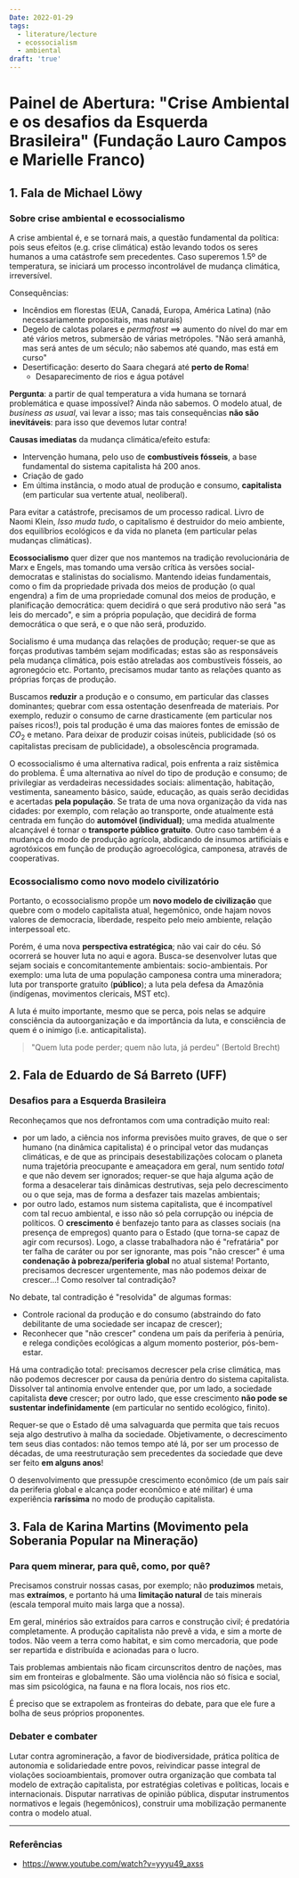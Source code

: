 ```yaml
---
Date: 2022-01-29
tags:
  - literature/lecture
  - ecossocialism
  - ambiental
draft: 'true'
---
```


# Painel de Abertura: "Crise Ambiental e os desafios da Esquerda Brasileira" (Fundação Lauro Campos e Marielle Franco)
## 1. Fala de Michael Löwy
### Sobre crise ambiental e ecossocialismo
A crise ambiental é, e se tornará mais, a questão fundamental da política: pois seus efeitos (e.g. crise climática) estão levando todos os seres humanos a uma catástrofe sem precedentes. Caso superemos 1.5º de temperatura, se iniciará um processo incontrolável de mudança climática, irreversível. 

Consequências: 
- Incêndios em florestas (EUA, Canadá, Europa, América Latina) (não necessariamente propositais, mas naturais)
- Degelo de calotas polares e *permafrost* $\implies$ aumento do nível do mar em até vários metros, submersão de várias metrópoles. "Não será amanhã, mas será antes de um século; não sabemos até quando, mas está em curso"
- Desertificação: deserto do Saara chegará até **perto de Roma**!
	- Desaparecimento de rios e água potável

**Pergunta**: a partir de qual temperatura a vida humana se tornará problemática e quase impossível? Ainda não sabemos. O modelo atual, de *business as usual*, vai levar a isso; mas tais consequências **não são inevitáveis**: para isso que devemos lutar contra!

**Causas imediatas** da mudança climática/efeito estufa:
- Intervenção humana, pelo uso de **combustíveis fósseis**, a base fundamental do sistema capitalista há 200 anos. 
- Criação de gado
- Em última instância, o modo atual de produção e consumo, **capitalista** (em particular sua vertente atual, neoliberal).

Para evitar a catástrofe, precisamos de um processo radical. Livro de Naomi Klein, *Isso muda tudo*, o capitalismo é destruidor do meio ambiente, dos equilíbrios ecológicos e da vida no planeta (em particular pelas mudanças climáticas). 

**Ecossocialismo** quer dizer que nos mantemos na tradição revolucionária de Marx e Engels, mas tomando uma versão crítica às versões social-democratas e stalinistas do socialismo. Mantendo ideias fundamentais, como o fim da propriedade privada dos meios de produção (o qual engendra) a fim de uma propriedade comunal dos meios de produção, e planificação democrática: quem decidirá o que será produtivo não será "as leis do mercado", e sim a própria população, que decidirá de forma democrática o que será, e o que não será, produzido. 

Socialismo é uma mudança das relações de produção; requer-se que as forças produtivas também sejam modificadas; estas são as responsáveis pela mudança climática, pois estão atreladas aos combustíveis fósseis, ao agronegócio etc. Portanto, precisamos mudar tanto as relações quanto as próprias forças de produção. 

Buscamos **reduzir** a produção e o consumo, em particular das classes dominantes; quebrar com essa ostentação desenfreada de materiais. Por exemplo, reduzir o consumo de carne drasticamente (em particular nos países ricos!), pois tal produção é uma das maiores fontes de emissão de $CO_2$ e metano. Para deixar de produzir coisas inúteis, publicidade (só os capitalistas precisam de publicidade), a obsolescência programada. 

O ecossocialismo é uma alternativa radical, pois enfrenta a raiz sistêmica do problema. É uma alternativa ao nível do tipo de produção e consumo; de privilegiar as verdadeiras necessidades sociais: alimentação, habitação, vestimenta, saneamento básico, saúde, educação, as quais serão decididas e acertadas **pela população**. Se trata de uma nova organização da vida nas cidades: por exemplo, com relação ao transporte, onde atualmente está centrada em função do **automóvel (individual)**; uma medida atualmente alcançável é tornar o **transporte público gratuito**. Outro caso também é a mudança do modo de produção agrícola, abdicando de insumos artificiais e agrotóxicos em função de produção agroecológica, camponesa, através de cooperativas. 

### Ecossocialismo como novo modelo civilizatório
Portanto, o ecossocialismo propõe um **novo modelo de civilização** que quebre com o modelo capitalista atual, hegemônico, onde hajam novos valores de democracia, liberdade, respeito pelo meio ambiente, relação interpessoal etc. 

Porém, é uma nova **perspectiva estratégica**; não vai cair do céu. Só ocorrerá se houver luta no aqui e agora. Busca-se desenvolver lutas que sejam sociais e concomitantemente ambientais: socio-ambientais. Por exemplo: uma luta de uma população camponesa contra uma mineradora; luta por transporte gratuito (**público**); a luta pela defesa da Amazônia (indígenas, movimentos clericais, MST etc). 

A luta é muito importante, mesmo que se perca, pois nelas se adquire consciência da autoorganização e da importância da luta, e consciência de quem é o inimigo (i.e. anticapitalista). 

> "Quem luta pode perder; quem não luta, já perdeu" (Bertold Brecht)


## 2. Fala de Eduardo de Sá Barreto (UFF)
### Desafios para a Esquerda Brasileira
Reconheçamos que nos defrontamos com uma contradição muito real: 
- por um lado, a ciência nos informa previsões muito graves, de que o ser humano (na dinâmica capitalista) é o principal vetor das mudanças climáticas, e de que as principais desestabilizações colocam o planeta numa trajetória preocupante e ameaçadora em geral, num sentido *total* e que não devem ser ignorados; requer-se que haja alguma ação de forma a desacelerar tais dinâmicas destrutivas, seja pelo decrescimento ou o que seja, mas de forma a desfazer tais mazelas ambientais;
- por outro lado, estamos num sistema capitalista, que é incompatível com tal recuo ambiental, e isso não só pela corrupção ou inépcia de políticos. O **crescimento** é benfazejo tanto para as classes sociais (na presença de empregos) quanto para o Estado (que torna-se capaz de agir com recursos). Logo, a classe trabalhadora não é "refratária" por ter falha de caráter ou por ser ignorante, mas pois "não crescer" é uma **condenação à pobreza/periferia global** no atual sistema! Portanto, precisamos decrescer urgentemente, mas não podemos deixar de crescer...! Como resolver tal contradição?

No debate, tal contradição é "resolvida" de algumas formas:
- Controle racional da produção e do consumo (abstraindo do fato debilitante de uma sociedade ser incapaz de crescer);
- Reconhecer que "não crescer" condena um país da periferia à penúria, e relega condições ecológicas a algum momento posterior, pós-bem-estar.

Há uma contradição total: precisamos decrescer pela crise climática, mas não podemos decrescer por causa da penúria dentro do sistema capitalista. Dissolver tal antinomia envolve entender que, por um lado, a sociedade capitalista **deve** crescer; por outro lado, que esse crescimento **não pode se sustentar indefinidamente** (em particular no sentido ecológico, finito). 

Requer-se que o Estado dê uma salvaguarda que permita que tais recuos seja algo destrutivo à malha da sociedade. Objetivamente, o decrescimento tem seus dias contados: não temos tempo até lá, por ser um processo de décadas, de uma reestruturação sem precedentes da sociedade que deve ser feito **em alguns anos**!

O desenvolvimento que pressupõe crescimento econômico (de um país sair da periferia global e alcança poder econômico e até militar) é uma experiência **raríssima** no modo de produção capitalista. 


## 3. Fala de Karina Martins (Movimento pela Soberania Popular na Mineração)
### Para quem minerar, para quê, como, por quê?
Precisamos construir nossas casas, por exemplo; não **produzimos** metais, mas **extraímos**, e portanto há uma **limitação natural** de tais minerais (escala temporal muito mais larga que a nossa). 

Em geral, minérios são extraídos para carros e construção civil; é predatória completamente. A produção capitalista não prevê a vida, e sim a morte de todos. Não veem a terra como habitat, e sim como mercadoria, que pode ser repartida e distribuída e acionadas para o lucro. 

Tais problemas ambientais não ficam circunscritos dentro de nações, mas sim em fronteiras e globalmente. São uma violência não só física e social, mas sim psicológica, na fauna e na flora locais, nos rios etc. 

É preciso que se extrapolem as fronteiras do debate, para que ele fure a bolha de seus próprios proponentes. 

### Debater e combater
Lutar contra agromineração, a favor de biodiversidade, prática política de autonomia e solidariedade entre povos, reivindicar passe integral de violações socioambientais, promover outra organização que combata tal modelo de extração capitalista, por estratégias coletivas e políticas, locais e internacionais. Disputar narrativas de opinião pública, disputar instrumentos normativos e legais (hegemônicos), construir uma mobilização permanente contra o modelo atual. 


---
### Referências
- https://www.youtube.com/watch?v=yyyu49_axss